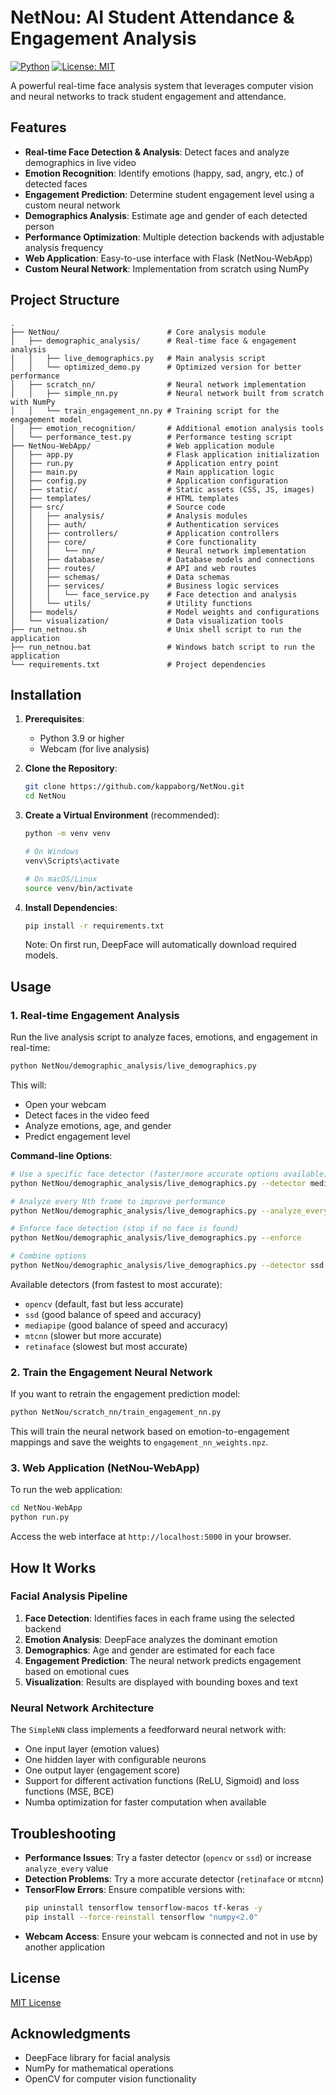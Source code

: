# NetNou: AI Student Attendance & Engagement Analysis

[![Python](https://img.shields.io/badge/Python-3.9%2B-blue.svg)](https://www.python.org/)
[![License: MIT](https://img.shields.io/badge/License-MIT-yellow.svg)](https://opensource.org/licenses/MIT)

A powerful real-time face analysis system that leverages computer vision and neural networks to track student engagement and attendance.

## Features

- **Real-time Face Detection & Analysis**: Detect faces and analyze demographics in live video
- **Emotion Recognition**: Identify emotions (happy, sad, angry, etc.) of detected faces
- **Engagement Prediction**: Determine student engagement level using a custom neural network
- **Demographics Analysis**: Estimate age and gender of each detected person
- **Performance Optimization**: Multiple detection backends with adjustable analysis frequency
- **Web Application**: Easy-to-use interface with Flask (NetNou-WebApp)
- **Custom Neural Network**: Implementation from scratch using NumPy

## Project Structure

```
.
├── NetNou/                        # Core analysis module
│   ├── demographic_analysis/      # Real-time face & engagement analysis
│   │   ├── live_demographics.py   # Main analysis script
│   │   └── optimized_demo.py      # Optimized version for better performance
│   ├── scratch_nn/                # Neural network implementation
│   │   ├── simple_nn.py           # Neural network built from scratch with NumPy
│   │   └── train_engagement_nn.py # Training script for the engagement model
│   ├── emotion_recognition/       # Additional emotion analysis tools
│   └── performance_test.py        # Performance testing script
├── NetNou-WebApp/                 # Web application module
│   ├── app.py                     # Flask application initialization
│   ├── run.py                     # Application entry point
│   ├── main.py                    # Main application logic
│   ├── config.py                  # Application configuration
│   ├── static/                    # Static assets (CSS, JS, images)
│   ├── templates/                 # HTML templates
│   ├── src/                       # Source code
│   │   ├── analysis/              # Analysis modules
│   │   ├── auth/                  # Authentication services
│   │   ├── controllers/           # Application controllers
│   │   ├── core/                  # Core functionality
│   │   │   └── nn/                # Neural network implementation
│   │   ├── database/              # Database models and connections
│   │   ├── routes/                # API and web routes
│   │   ├── schemas/               # Data schemas
│   │   ├── services/              # Business logic services
│   │   │   └── face_service.py    # Face detection and analysis
│   │   └── utils/                 # Utility functions
│   ├── models/                    # Model weights and configurations
│   └── visualization/             # Data visualization tools
├── run_netnou.sh                  # Unix shell script to run the application
├── run_netnou.bat                 # Windows batch script to run the application
└── requirements.txt               # Project dependencies
```

## Installation

1. **Prerequisites**:
   - Python 3.9 or higher
   - Webcam (for live analysis)

2. **Clone the Repository**:
   ```bash
   git clone https://github.com/kappaborg/NetNou.git
   cd NetNou
   ```

3. **Create a Virtual Environment** (recommended):
   ```bash
   python -m venv venv
   
   # On Windows
   venv\Scripts\activate
   
   # On macOS/Linux
   source venv/bin/activate
   ```

4. **Install Dependencies**:
   ```bash
   pip install -r requirements.txt
   ```
   
   Note: On first run, DeepFace will automatically download required models.

## Usage

### 1. Real-time Engagement Analysis

Run the live analysis script to analyze faces, emotions, and engagement in real-time:

```bash
python NetNou/demographic_analysis/live_demographics.py
```

This will:
- Open your webcam
- Detect faces in the video feed
- Analyze emotions, age, and gender
- Predict engagement level

**Command-line Options**:

```bash
# Use a specific face detector (faster/more accurate options available)
python NetNou/demographic_analysis/live_demographics.py --detector mediapipe

# Analyze every Nth frame to improve performance
python NetNou/demographic_analysis/live_demographics.py --analyze_every 2

# Enforce face detection (stop if no face is found)
python NetNou/demographic_analysis/live_demographics.py --enforce

# Combine options
python NetNou/demographic_analysis/live_demographics.py --detector ssd --analyze_every 3
```

Available detectors (from fastest to most accurate):
- `opencv` (default, fast but less accurate)
- `ssd` (good balance of speed and accuracy)
- `mediapipe` (good balance of speed and accuracy)
- `mtcnn` (slower but more accurate)
- `retinaface` (slowest but most accurate)

### 2. Train the Engagement Neural Network

If you want to retrain the engagement prediction model:

```bash
python NetNou/scratch_nn/train_engagement_nn.py
```

This will train the neural network based on emotion-to-engagement mappings and save the weights to `engagement_nn_weights.npz`.

### 3. Web Application (NetNou-WebApp)

To run the web application:

```bash
cd NetNou-WebApp
python run.py
```

Access the web interface at `http://localhost:5000` in your browser.

## How It Works

### Facial Analysis Pipeline

1. **Face Detection**: Identifies faces in each frame using the selected backend
2. **Emotion Analysis**: DeepFace analyzes the dominant emotion
3. **Demographics**: Age and gender are estimated for each face
4. **Engagement Prediction**: The neural network predicts engagement based on emotional cues
5. **Visualization**: Results are displayed with bounding boxes and text

### Neural Network Architecture

The `SimpleNN` class implements a feedforward neural network with:
- One input layer (emotion values)
- One hidden layer with configurable neurons
- One output layer (engagement score)
- Support for different activation functions (ReLU, Sigmoid) and loss functions (MSE, BCE)
- Numba optimization for faster computation when available

## Troubleshooting

- **Performance Issues**: Try a faster detector (`opencv` or `ssd`) or increase `analyze_every` value
- **Detection Problems**: Try a more accurate detector (`retinaface` or `mtcnn`)
- **TensorFlow Errors**: Ensure compatible versions with:
  ```bash
  pip uninstall tensorflow tensorflow-macos tf-keras -y
  pip install --force-reinstall tensorflow "numpy<2.0"
  ```
- **Webcam Access**: Ensure your webcam is connected and not in use by another application

## License

[MIT License](LICENSE)

## Acknowledgments

- DeepFace library for facial analysis
- NumPy for mathematical operations
- OpenCV for computer vision functionality